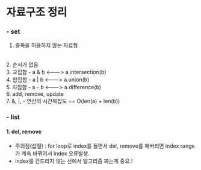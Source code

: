 # 자료구조 정리

### - set
   1. 중복을 허용하지 않는 자료형
   <br>
   2. 순서가 없음 
   <br>
   3. 교집합
        - a & b   <--->  a.intersection(b)
   <br>
   4. 합집합
        - a | b <---> a.union(b)
   <br>
   5. 차집합
        - a - b <---> a.difference(b)
   <br>
   6. add, remove, update
   <br>
   7. &, |, - 연산의 시간복잡도 == O(len(a) + len(b))
   


### - list
#### 1. del, remove
- 주의점(삽질) : for loop로 index를 돌면서 del, remove를 해버리면 index range가 계속 바뀌어서 index 오류발생.
- index를 건드리지 않는 선에서 알고리즘 짜는게 중요.!

   